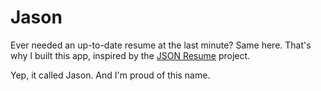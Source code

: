 # Jason

Ever needed an up-to-date resume at the last minute? Same here. That's why I built this app, inspired by the [JSON Resume](https://jsonresume.org/) project.

Yep, it called Jason. And I'm proud of this name.
